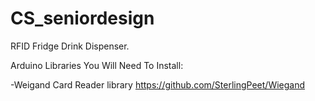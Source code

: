 # CS_seniordesign
RFID Fridge Drink Dispenser. 


Arduino Libraries You Will Need To Install:

-Weigand Card Reader library https://github.com/SterlingPeet/Wiegand
